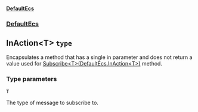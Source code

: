 #### [DefaultEcs](./DefaultEcs.md 'DefaultEcs')
### [DefaultEcs](./DefaultEcs.md#DefaultEcs 'DefaultEcs')
## InAction&lt;T&gt; `type`
Encapsulates a method that has a single in parameter and does not return a value used for [Subscribe&lt;T&gt;(DefaultEcs.InAction&lt;T&gt;)](./DefaultEcs-World-Subscribe-T-(DefaultEcs-InAction-T-).md 'DefaultEcs.World.Subscribe&lt;T&gt;(DefaultEcs.InAction&lt;T&gt;)') method.
### Type parameters

<a name='DefaultEcs-InAction-T--T'></a>
`T`

The type of message to subscribe to.
